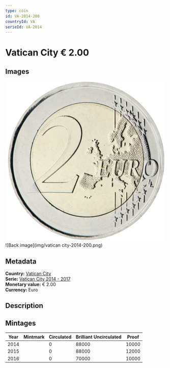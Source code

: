 ```yaml
---
type: coin
id: VA-2014-200
countryId: VA
serieId: VA-2014
---
```


# Vatican City € 2.00

## Images

![Front image](../../../img/common-2007-200.png) ![Back image](img/vatican city-2014-200.png)

## Metadata

**Country:** [Vatican City](../index.md)\
**Serie:** [Vatican City 2014 - 2017](index.md)\
**Monetary value:** € 2.00\
**Currency:** Euro

## Description


## Mintages

| Year | Mintmark | Circulated | Brilliant Uncirculated | Proof |
| ---- | -------- | ---------- | ---------------------- | ----- |
| 2014 |  | 0| 88000 | 10000 |
| 2015 |  | 0| 88000 | 12000 |
| 2016 |  | 0| 70000 | 10000 |
